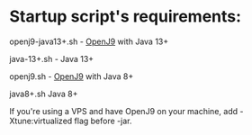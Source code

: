 # Startup script's requirements:


  openj9-java13+.sh - [OpenJ9](https://www.eclipse.org/openj9/) with Java 13+

  java-13+.sh - Java 13+

  openj9.sh - [OpenJ9](https://www.eclipse.org/openj9/) with Java 8+

  java8+.sh Java 8+


If you're using a VPS and have OpenJ9 on your machine, add -Xtune:virtualized flag before -jar.

